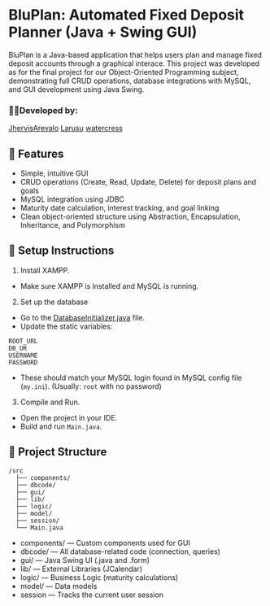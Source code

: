 # BluPlan: Automated Fixed Deposit Planner (Java + Swing GUI)
BluPlan is a Java-based application that helps users plan and manage fixed deposit accounts through a graphical interace. This project was developed as for the final project for our Object-Oriented Programming subject, demonstrating full CRUD operations, database integrations with MySQL, and GUI development using Java Swing.
### 👨‍💻Developed by:
[JhervisArevalo](https://github.com/JhervisArevalo)
[Larusu](https://github.com/Larusu)
[watercress](https://github.com/waterrcress)

## 📝 Features
- Simple, intuitive GUI
- CRUD operations (Create, Read, Update, Delete) for deposit plans and goals
- MySQL integration using JDBC
- Maturity date calculation, interest tracking, and goal linking
- Clean object-oriented structure using Abstraction, Encapsulation, Inheritance, and Polymorphism

## 🔧 Setup Instructions
1. Install XAMPP. 
- Make sure XAMPP is installed and MySQL is running.
2. Set up the database
- Go to the [DatabaseInitializer.java](./src/main/java/dbcode/DatabaseInitializer.java) file. 
- Update the static variables: 
```
ROOT_URL
DB_UR
USERNAME
PASSWORD
```
-  These should match your MySQL login found in MySQL config file (```my.ini```). (Usually: ```root``` with no password)
3. Compile and Run. 
- Open the project in your IDE.
- Build and run ```Main.java```.

## 📁 Project Structure
```
/src
  ├── components/
  ├── dbcode/
  ├── gui/
  ├── lib/
  ├── logic/
  ├── model/
  ├── session/
  └── Main.java
```
- components/ — Custom components used for GUI
- dbcode/ — All database-related code (connection, queries)
- gui/ — Java Swing UI (.java and .form)
- lib/ — External Libraries (JCalendar)
- logic/ — Business Logic (maturity calculations)
- model/ — Data models
- session — Tracks the current user session